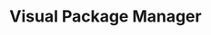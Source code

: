 ---
title: "Visual Package Manager"
Description: "A desktop app that empowers casual users to interact with the terminal and install open source software."
ogimage: "/images/gui-og-image.jpg"
websiteURL: "https://www.producthunt.com/products/pkgx"
contactURL: "https://example.com/contact"
gallery:
  - src: "/images/portfolio/gui/gui-post-01.jpg"
    lightbox: "/images/portfolio/gui/gui-post-01.jpg"
    alt: "PKGX OSSAPP - All packages screen"
  - src: "/images/portfolio/gui/gui-post-02.jpg"
    lightbox: "/images/portfolio/gui/gui-post-02.jpg"
    alt: "Variant states for OSSAPP package cards"
  - src: "/images/portfolio/gui/gui-post-04.jpg"
    lightbox: "/images/portfolio/gui/gui-post-04.jpg"
    alt: "The package details screens for the OSSAPP."
  - src: "/images/portfolio/gui/gui-post-03.jpg"
    lightbox: "/images/portfolio/gui/gui-post-03.jpg"
    alt: "A screen grab of Figma components and variants therein."
overview: "What would a developer's terminal look like in the form of a gui (graphic user interface)? That's the question we asked ourselves when designing PKGX's visual package manager, now called the OSSAPP. The goal was to create an app that would empower anyone to to install and manage open-source software. Users are able to visually browse open-source that's available on PKGX, install and uninstall, manage versions, interact with an in-app terminal (and gui when available), and much more. I led all aspects of the design, owned the prompt engineering for AI-generated package imagery, and assisted with the frontend development. Uniquely, every component was 100% designed from scratch."
features:
  - "UI/UX Design"
  - "Product Design"
  - "Figma"
  - "Prompt Engineering"
  - "Art Direction"
  - "Creative Direction"
  - "Entrepreneurship"
  - ""
videoURL: ""
background: "The OSSAPP was originally developed under tea.xyz before being re-branded to OSSAPP (Open-Source Software App) under PKGX, and it's now one of PKGX's flagship products. Internally, we simply called it the 'gui'. The terminal is such a powerful tool that everyone has access to, but only seasoned developers know how to wield. We wanted to bring casual users into the fold and introduced open-source to a wider user-base. In effort to assign a visual identity to these pieces of code which previously only existed as such, I developed a custom AI-prompt and we engineered an automation to generate a graphic cover for each package when added to PKGX. We launched on ProductHunt and were were instantly lauded by the developer community. Users praised the UI in particular, citing that it was refreshing to see something not made form cookie-cutter components."
challenge: "We wanted the gui to look like the visual embodiment of a terminal, hence we built all of the components from scratch. I went for squared-off corners, bright ANSI colors against a charcoal background, and crisp gray borders separating components and sections. I affectionately liken it to the Millennium Falcon (from Start Wars) in that it felt 'hobbled-together' in a beautifully functional and bootstrapped way. With that being said, creating all of the components from scratch presented a unique challenge, both from design and development standpoints. We ended up deciding to use Svelte for the app because it enabled us to bring over HTML partials from our then website, which was built with Hugo. Each and every component in the app is built from the ground app, variant states and all."
---